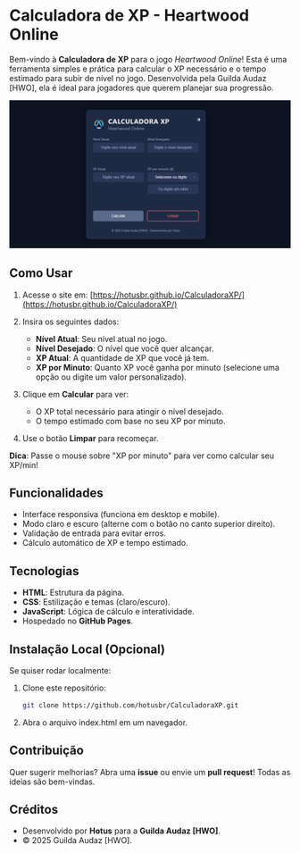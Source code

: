 # Calculadora de XP - Heartwood Online

Bem-vindo à **Calculadora de XP** para o jogo *Heartwood Online*! Esta é uma ferramenta simples e prática para calcular o XP necessário e o tempo estimado para subir de nível no jogo. Desenvolvida pela Guilda Audaz [HWO], ela é ideal para jogadores que querem planejar sua progressão.

![Calculadora de XP](assets/Screenshot.png)


## Como Usar

1. Acesse o site em: [https://hotusbr.github.io/CalculadoraXP/](https://hotusbr.github.io/CalculadoraXP/)

2. Insira os seguintes dados:
   - **Nível Atual**: Seu nível atual no jogo.
   - **Nível Desejado**: O nível que você quer alcançar.
   - **XP Atual**: A quantidade de XP que você já tem.
   - **XP por Minuto**: Quanto XP você ganha por minuto (selecione uma opção ou digite um valor personalizado).

3. Clique em **Calcular** para ver:
   - O XP total necessário para atingir o nível desejado.
   - O tempo estimado com base no seu XP por minuto.

4. Use o botão **Limpar** para recomeçar.

**Dica**: Passe o mouse sobre "XP por minuto" para ver como calcular seu XP/min!


## Funcionalidades
- Interface responsiva (funciona em desktop e mobile).
- Modo claro e escuro (alterne com o botão no canto superior direito).
- Validação de entrada para evitar erros.
- Cálculo automático de XP e tempo estimado.


## Tecnologias
- **HTML**: Estrutura da página.
- **CSS**: Estilização e temas (claro/escuro).
- **JavaScript**: Lógica de cálculo e interatividade.
- Hospedado no **GitHub Pages**.


## Instalação Local (Opcional)
Se quiser rodar localmente:
1. Clone este repositório:
   ```bash
   git clone https://github.com/hotusbr/CalculadoraXP.git

2. Abra o arquivo index.html em um navegador.
   

## Contribuição
Quer sugerir melhorias? Abra uma **issue** ou envie um **pull request**! Todas as ideias são bem-vindas.


## Créditos
- Desenvolvido por **Hotus** para a **Guilda Audaz [HWO]**.
- © 2025 Guilda Audaz [HWO].

